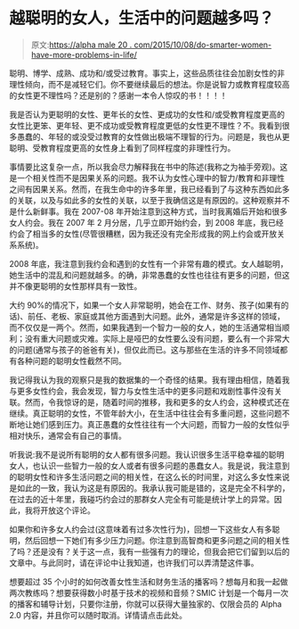 # 越聪明的女人，生活中的问题越多吗？

> 原文:[https://alpha male 20 . com/2015/10/08/do-smarter-women-have-more-problems-in-life/](https://alphamale20.com/2015/10/08/do-smarter-women-have-more-problems-in-life/)

聪明、博学、成熟、成功和/或受过教育。事实上，这些品质往往会加剧女性的非理性倾向，而不是减轻它们。你不要继续最后的想法。你是说智力或教育程度较高的女性更不理性吗？还是别的？感谢一本令人惊叹的书！！！！

我是否认为更聪明的女性、更年长的女性、更成功的女性和/或受教育程度更高的女性比更笨、更年轻、更不成功或受教育程度更低的女性更不理性？不。我看到很多愚蠢的、年轻的或没受过教育的女性做出极端不理智的行为。问题是，我也从更聪明、受教育程度更高的女性身上看到了同样程度的非理性行为。

事情要比这复杂一点，所以我会尽力解释我在书中的陈述(我称之为袖手旁观)。这是一个相关性而不是因果关系的问题。我不认为女性心理中的智力/教育和非理性之间有因果关系。然而，在我生命中的许多年里，我已经看到了与这种东西如此多的关联，以及与如此多的女性的关联，以至于我确信这是有原因的。这种观察并不是什么新鲜事。我在 2007-08 年开始注意到这种方式，当时我离婚后开始和很多女人约会。我在 2007 年 2 月分居，几乎立即开始约会，到 2008 年底，我已经约会了相当多的女性(尽管很糟糕，因为我还没有完全形成我的网上约会或开放关系系统)。

2008 年底，我注意到我约会和遇到的女性有一个非常有趣的模式。女人越聪明，她生活中的混乱和问题就越多。的确，非常愚蠢的女性也往往有更多的问题，但这并不像更聪明的女性那样具有一致性。

大约 90%的情况下，如果一个女人非常聪明，她会在工作、财务、孩子(如果有的话)、前任、老板、家庭或其他方面遇到大问题。此外，通常是许多这样的领域，而不仅仅是一两个。然而，如果我遇到一个智力一般的女人，她的生活通常相当顺利；没有重大问题或灾难。实际上是哑巴的女性要么没有问题，要么有一个非常大的问题(通常与孩子的爸爸有关)，但仅此而已。这与那些在生活的许多不同领域都有各种问题的聪明女性截然不同。

我记得我认为我的观察只是我的数据集的一个奇怪的结果。我有理由相信，随着我与更多女性约会，我会发现，智力与女性生活中的更多问题和戏剧性事件没有关联。然而，令我惊讶的是，随着时间的推移，我和更多的女人约会，这种模式还在继续。真正聪明的女性，不管年龄大小，在生活中往往会有多重问题，这些问题不断地让她们感到压力。真正愚蠢的女性往往有一个大问题，而智力一般的女性似乎相对快乐，通常会有自己的事情。

听我说:我不是说所有聪明的女人都有很多问题。我认识很多生活平稳幸福的聪明女人，也认识一些智力一般的女人或者有很多问题的愚蠢女人。我是说，我注意到的聪明女性和许多生活问题之间的相关性，在这么长的时间里，对这么多女性来说是如此的一致，我认为这是有原因的。我承认我可能是错的，这是完全不科学的，在过去的近十年里，我碰巧约会过的那群女人完全有可能是统计学上的异常。因此，我将开放这个评论。

如果你和许多女人约会过(这意味着有过多次性行为)，回想一下这些女人有多聪明，然后回想一下她们有多少压力问题。你注意到高智商和更多问题之间的相关性了吗？还是没有？关于这一点，我有一些强有力的理论，但我会把它们留到以后的文章中。与此同时，请在评论中让我知道，也许我们可以弄清楚这件事。

想要超过 35 个小时的如何改善女性生活和财务生活的播客吗？想每月和我一起做两次教练吗？想要获得数小时基于技术的视频和音频？SMIC 计划是一个每月一次的播客和辅导计划，只要你注册，你就可以获得大量独家的、仅限会员的 Alpha 2.0 内容，并且你可以随时取消。详情请点击此处。